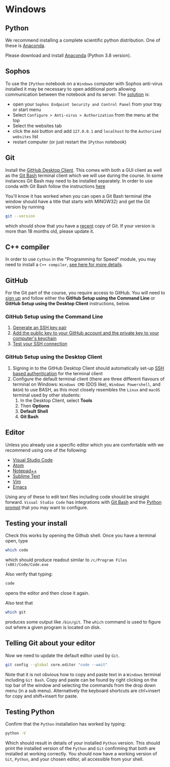 # Windows

## Python

We recommend installing a complete scientific python distribution.
One of these is [Anaconda](https://www.anaconda.com/distribution/).

Please download and install [Anaconda](https://www.anaconda.com/download/) (Python 3.8 version).

## Sophos

To use the `IPython` notebook on a `Windows` computer with Sophos anti-virus installed it may be necessary to open additional ports allowing communication between the notebook and its server.
The [solution](http://stackoverflow.com/questions/13036197/ipython-notebook-getting-output) is:

- open your `Sophos Endpoint Security and Control Panel` from your tray or start menu
- Select `Configure > Anti-virus > Authorization` from the menu at the top
- Select the websites tab
- click the `Add` button and add `127.0.0.1` and `localhost` to the `Authorized websites` list
- restart computer (or just restart the `IPython` notebook)

## Git

Install the [GitHub Desktop Client](http://windows.github.com/).
This comes with both a GUI client as well as the [Git Bash](https://gitforwindows.org/) terminal client which we will use during the course. In some instances Git Bash may need to be installed separately. In order to use conda with Git Bash follow the instructions [here](https://discuss.codecademy.com/t/setting-up-conda-in-git-bash/534473) 

You'll know it has worked when you can open a Git Bash terminal (the window should have a title that starts with MINGW32) and get the Git version by running

```bash
git --version
```

which should show that you have a [recent](https://en.wikipedia.org/wiki/Git#Releases) copy of Git. If your version is more than 18 months old, please update it.

## C++ compiler

In order to use `Cython` in the "Programming for Speed" module, you may need to install a `C++ compiler`, [see here for more details](https://github.com/cython/cython/wiki/CythonExtensionsOnWindows).

## GitHub

For the Git part of the course, you require access to GitHub. You will need to [sign up](https://github.com/join) and follow either the **GitHub Setup using the Command Line** or **GitHub Setup using the Desktop Client** instructions, below.

### GitHub Setup using the Command Line

1. [Generate an SSH key pair](https://docs.github.com/en/authentication/connecting-to-github-with-ssh/generating-a-new-ssh-key-and-adding-it-to-the-ssh-agent)
2. [Add the public key to your GitHub account and the private key to your computer's keychain](https://docs.github.com/en/authentication/connecting-to-github-with-ssh/adding-a-new-ssh-key-to-your-github-account)
3. [Test your SSH connection](https://docs.github.com/en/authentication/connecting-to-github-with-ssh/testing-your-ssh-connection)

### GitHub Setup using the Desktop Client

1. Signing in to the GitHub Desktop Client should automatically set-up [SSH based authentication](https://help.github.com/articles/generating-ssh-keys#platform-windows) for the terminal client
2. Configure the default terminal client (there are three different flavours of terminal on Windows: `Windows CMD` (DOS like), `Windows Powershell`, and `BASH`) to use BASH, as this most closely resembles the `Linux` and `macOS` terminal used by other students:
    1. In the Desktop Client, select **Tools**
    2. Then **Options**
    3. **Default Shell**
    4. **Git Bash**

## Editor

Unless you already use a specific editor which you are comfortable with we recommend using one of the following:

- [Visual Studio Code](https://code.visualstudio.com/)
- [Atom](https://atom.io)
- [Notepad++](https://notepad-plus-plus.org/downloads/)
- [Sublime Text](https://www.sublimetext.com)
- [Vim](https://www.vim.org/)
- [Emacs](https://www.gnu.org/software/emacs/)

Using any of these to edit text files including code should be straight forward.
`Visual Studio Code` has integrations with [Git Bash](https://code.visualstudio.com/docs/editor/integrated-terminal) and the [Python prompt](https://code.visualstudio.com/docs/python/python-tutorial) that you may want to configure.

## Testing your install

Check this works by opening the Github shell.
Once you have a terminal open, type

```bash
which code
```

which should produce readout similar to `/c/Program Files (x86)/Code/Code.exe`

Also verify that typing:

```bash
code
```

opens the editor and then close it again.

Also test that

```bash
which git
```

produces some output like `/bin/git`.
The `which` command is used to figure out where a given program is located on disk.

## Telling Git about your editor

Now we need to update the default editor used by `Git`.

```bash
git config --global core.editor "code --wait"
```

Note that it is not obvious how to copy and paste text in a `Windows` terminal including `Git Bash`.
Copy and paste can be found by right clicking on the top bar of the window and selecting the commands from the drop down menu (in a sub menu). Alternatively the keyboard shortcuts are ctrl+insert for copy and shift+insert for paste. 

## Testing Python

Confirm that the `Python` installation has worked by typing:

```bash
python -V
```

Which should result in details of your installed `Python` version.
This should print the installed version of the `Python` and `Git` confirming that both are installed at working correctly.
You should now have a working version of `Git`, `Python`, and your chosen editor, all accessible from your shell.
